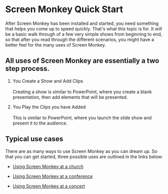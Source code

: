 <h1>Screen Monkey Quick Start</h1>
<p>After Screen Monkey has been installed and started, you need something 
 that helps you come up to speed quickly. That's what this topic is for. 
 It will be a basic walk through of a few very simple shows from beginning 
 to end, so that after you read through the different scenarios, you might 
 have a better feel for the many uses of Screen Monkey.</p>
<h2>All uses of Screen Monkey are essentially a two step process.</h2>
<ol type="1">
	<li><p><span class="hcp2">You Create a Show and Add Clips</span><br>
	<br>
	Creating a show is similar to PowerPoint, where you create a blank 
	 presentation, then add elements that will be presented.</p></li>
	<li><p><span class="hcp2">You Play the Clips you have 
	 Added</span><br>
	<br>
	This is similar to PowerPoint, where you launch the slide show and 
	 present it to the audience.</p></li>
</ol>
<h2>Typical use cases</h2>
<p>There are as many ways to use Screen Monkey as you can dream up. So 
 that you can get started, three possible uses are outlined in the links 
 below:</p>
<ul type="disc">
	<li><p><a href="UsingForAChurchService.md">Using Screen Monkey at a church</a></p></li>
	<li><p><a href="UsingForAConference.md">Using Screen Monkey at a conference</a></p></li>
	<li><p><a href="UsingForAConcert.md">Using Screen Monkey at a concert</a></p></li>
</ul>
